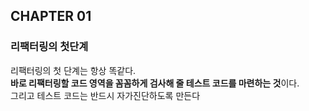 ## CHAPTER 01

### 리팩터링의 첫단계

리팩터링의 첫 단계는 항상 똑같다.  
<b>바로 리팩터링할 코드 영역을 꼼꼼하게 검사해 줄 테스트 코드를 마련하는 것</b>이다.  
그리고 테스트 코드는 반드시 자가진단하도록 만든다
